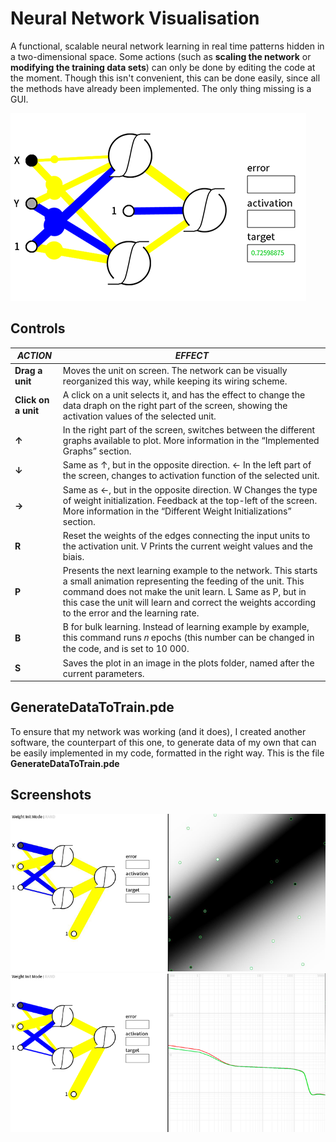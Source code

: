 # Neural Network Visualisation
A functional, scalable neural network learning in real time patterns hidden in a two-dimensional space.
Some actions (such as **scaling the network** or **modifying the training data sets**) can only be done by editing the code at the moment. Though this isn't convenient, this can be done easily, since all the methods have already been implemented. The only thing missing is a GUI.

![preview](https://github.com/SimonTalaga/Neural-Network-Visualisation/blob/master/screenshots/preview.png)

## Controls 

***ACTION*** | ***EFFECT***
------------ | -------------
**Drag a unit** | Moves the unit on screen. The network can be visually reorganized this way, while keeping its wiring scheme.
**Click on a unit** | A click on a unit selects it, and has the effect to change the data draph on the right part of the screen, showing the activation values of the selected unit. 
**↑**| In the right part of the screen, switches between the different graphs available to plot. More information in the “Implemented Graphs” section.
**↓** | Same as ↑, but in the opposite direction. ← In the left part of the screen, changes to activation function of the selected unit.
**→**| Same as ←, but in the opposite direction. W Changes the type of weight initialization. Feedback at the top-left of the screen. More information in the “Different Weight Initializations” section.
**R**| Reset the weights of the edges connecting the input units to the activation unit. V Prints the current weight values and the biais.
**P** | Presents the next learning example to the network. This starts a small animation representing the feeding of the unit. This command does not make the unit learn. L Same as P, but in this case the unit will learn and correct the weights according to the error and the learning rate.
**B** | B for bulk learning. Instead of learning example by example, this command runs 𝑛 epochs (this number can be changed in the code, and is set to 10 000.
**S** | Saves the plot in an image in the plots folder, named after the current parameters.

## GenerateDataToTrain.pde

To ensure that my network was working (and it does), I created another software, the counterpart of this one, to generate data of my own that can be easily implemented in my code, formatted in the right way. This is the file **GenerateDataToTrain.pde**

## Screenshots

![1](https://github.com/SimonTalaga/Neural-Network-Visualisation/blob/master/screenshots/ex1.png)
![2](https://github.com/SimonTalaga/Neural-Network-Visualisation/blob/master/screenshots/ex1curve.png)
